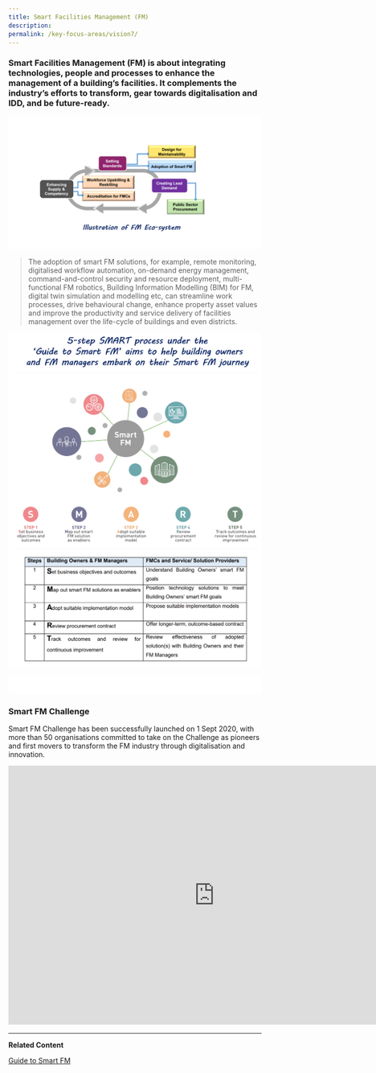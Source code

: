```yaml
---
title: Smart Facilities Management (FM)
description:  
permalink: /key-focus-areas/vision7/
---
```

### Smart Facilities Management (FM) is about integrating technologies, people and processes to enhance the management of a building’s facilities. It complements the industry’s efforts to transform, gear towards digitalisation and IDD, and be future-ready. 
![Sustainable Dessvelopment](/images/fm04.PNG)

<blockquote>
  <p>The adoption of smart FM solutions, for example, remote monitoring, digitalised workflow automation, on-demand energy management, command-and-control security and resource deployment, multi-functional FM robotics, Building Information Modelling (BIM) for FM, digital twin simulation and modelling etc, can streamline work processes, drive behavioural change, enhance property asset values and improve the productivity and service delivery of facilities management over the life-cycle of buildings and even districts.</p>
  <span class="author"></span>
</blockquote>

![Sustainable Dessvelopment](/images/fm03.PNG)
![Sustainable Dessvelopment](/images/fm01.PNG)
![Sustainable Dessveplopment](/images/fm02.PNG)

![Sustainablt](/images/white.PNG)

### Smart FM  Challenge
Smart FM  Challenge has been successfully launched on 1 Sept 2020, with more than 50 organisations committed to take on the Challenge as pioneers and first movers to transform the FM industry through digitalisation and innovation.
<iframe width="820" height="515" src="https://www.youtube.com/embed/jULUpGgtP7M?rel=0&autoplay=1&mute=1&enablejsapi=1" frameborder="0" allow="accelerometer; autoplay; clipboard-write; encrypted-media; gyroscope; picture-in-picture" allowfullscreen></iframe>
	
---

**Related Content**

<a href="https://www1.bca.gov.sg/docs/default-source/docs-corp-buildsg/guide_to_smart_fm.pdf" class="front-page-cta bp-sec-button margin--top padding--bottom" target="_blank">
	<span>Guide to Smart FM</span>
	<i class="sgds-icon sgds-icon-arrow-right is-size-4" aria-hidden="true"></i>

